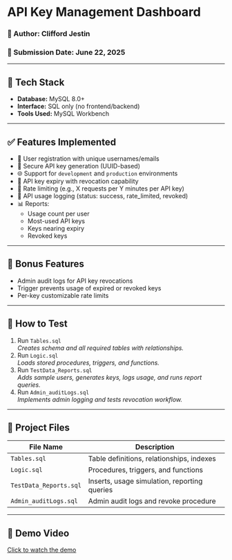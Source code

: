 # API Key Management Dashboard

### 👤 Author: Clifford Jestin  
### 📅 Submission Date: June 22, 2025

---

## 🔧 Tech Stack

- **Database:** MySQL 8.0+
- **Interface:** SQL only (no frontend/backend)
- **Tools Used:** MySQL Workbench

---

## ✅ Features Implemented

- 👥 User registration with unique usernames/emails
- 🔐 Secure API key generation (UUID-based)
- 🌐 Support for `development` and `production` environments
- 📅 API key expiry with revocation capability
- 🚦 Rate limiting (e.g., X requests per Y minutes per API key)
- 📝 API usage logging (status: success, rate_limited, revoked)
- 📊 Reports:
  - Usage count per user
  - Most-used API keys
  - Keys nearing expiry
  - Revoked keys

---

## 🌟 Bonus Features

-  Admin audit logs for API key revocations
-  Trigger prevents usage of expired or revoked keys
-  Per-key customizable rate limits

---

## 🧪 How to Test

1. Run `Tables.sql`  
   _Creates schema and all required tables with relationships._
2. Run `Logic.sql`  
   _Loads stored procedures, triggers, and functions._
3. Run `TestData_Reports.sql`  
   _Adds sample users, generates keys, logs usage, and runs report queries._
4. Run `Admin_auditLogs.sql`  
   _Implements admin logging and tests revocation workflow._

---

## 📁 Project Files

| File Name              | Description                                 |
|------------------------|---------------------------------------------|
| `Tables.sql`           | Table definitions, relationships, indexes   |
| `Logic.sql`            | Procedures, triggers, and functions         |
| `TestData_Reports.sql` | Inserts, usage simulation, reporting queries|
| `Admin_auditLogs.sql`  | Admin audit logs and revoke procedure       |

---

## 🎥 Demo Video

[Click to watch the demo](https://drive.google.com/file/d/16IMV72l4tqT_RyLaLHKyXkv7oV9gIqON/view?usp=sharing)
